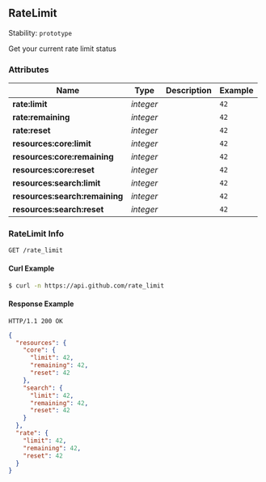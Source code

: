 ## <a name="resource-rate_limit">RateLimit</a>

Stability: `prototype`

Get your current rate limit status

### Attributes

| Name | Type | Description | Example |
| ------- | ------- | ------- | ------- |
| **rate:limit** | *integer* |  | `42` |
| **rate:remaining** | *integer* |  | `42` |
| **rate:reset** | *integer* |  | `42` |
| **resources:core:limit** | *integer* |  | `42` |
| **resources:core:remaining** | *integer* |  | `42` |
| **resources:core:reset** | *integer* |  | `42` |
| **resources:search:limit** | *integer* |  | `42` |
| **resources:search:remaining** | *integer* |  | `42` |
| **resources:search:reset** | *integer* |  | `42` |

### RateLimit Info



```
GET /rate_limit
```


#### Curl Example

```bash
$ curl -n https://api.github.com/rate_limit
```


#### Response Example

```
HTTP/1.1 200 OK
```

```json
{
  "resources": {
    "core": {
      "limit": 42,
      "remaining": 42,
      "reset": 42
    },
    "search": {
      "limit": 42,
      "remaining": 42,
      "reset": 42
    }
  },
  "rate": {
    "limit": 42,
    "remaining": 42,
    "reset": 42
  }
}
```



